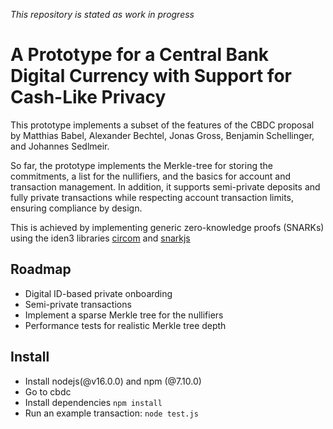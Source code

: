 *This repository is stated as work in progress*
# A Prototype for a Central Bank Digital Currency with Support for Cash-Like Privacy
This prototype implements a subset of the features of the CBDC proposal by Matthias Babel, Alexander Bechtel, Jonas Gross, Benjamin Schellinger, and Johannes Sedlmeir.

So far, the prototype implements the Merkle-tree for storing the commitments, a list for the nullifiers, and the basics for 
account and transaction management. In addition, it supports semi-private deposits and fully private transactions while respecting 
account transaction limits, ensuring compliance by design.

This is achieved by implementing generic zero-knowledge proofs (SNARKs) using the iden3 libraries [circom](https://github.com/iden3/circom) and [snarkjs](https://github.com/iden3/snarkjs)

## Roadmap
- Digital ID-based private onboarding
- Semi-private transactions
- Implement a sparse Merkle tree for the nullifiers
- Performance tests for realistic Merkle tree depth

## Install
- Install nodejs(@v16.0.0) and npm (@7.10.0)
- Go to cbdc 
- Install dependencies `npm install`
- Run an example transaction: ``node test.js``

